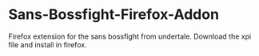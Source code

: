 # Sans-Bossfight-Firefox-Addon
Firefox extension for the sans bossfight from undertale. 
Download the xpi file and install in firefox. 
